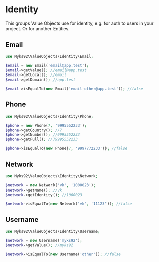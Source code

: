 # Identity
This groups Value Objects use for identity, e.g. for auth to users in your project. Or for another Entities.

## Email
```php
use Myks92\ValueObjects\Identity\Email;

$email = new Email('email@app.test');
$email->getValue(); //email@app.test
$email->getLocal(); //email
$email->getDomain(); //app.test

$email->isEqualTo(new Email('email-other@app.test')); //false
```

## Phone
```php
use Myks92\ValueObjects\Identity\Phone;

$phone = new Phone(7, '9995552233');
$phone->getCountry(); //7
$phone->getNumber(); //9995552233
$phone->getFull(); //79995552233

$phone->isEqualTo(new Phone(7, '9997772233')); //false
```

## Network
```php
use Myks92\ValueObjects\Identity\Network;

$network = new Network('vk', '1000023');
$network->getName(); //vk
$network->getIdentity(); //1000023

$network->isEqualTo(new Network('vk', '11123')); //false
```

## Username
```php
use Myks92\ValueObjects\Identity\Username;

$network = new Username('myks92');
$network->getValue(); //myks92

$network->isEqualTo(new Username('other')); //false
```